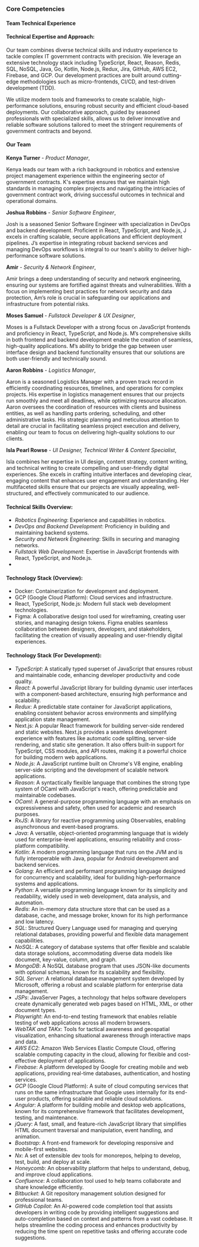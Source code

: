 ### Core Competencies

#### Team Technical Experience

#### Technical Expertise and Approach:

Our team combines diverse technical skills and industry experience to tackle complex IT government contracts with precision. We leverage an extensive technology stack including TypeScript, React, Reason, Redis, SQL, NoSQL, Java, Go, Kotlin, Node.js, Redux, Jira, GitHub, AWS EC2, Firebase, and GCP. Our development practices are built around cutting-edge methodologies such as micro-frontends, CI/CD, and test-driven development (TDD).

We utilize modern tools and frameworks to create scalable, high-performance solutions, ensuring robust security and efficient cloud-based deployments. Our collaborative approach, guided by seasoned professionals with specialized skills, allows us to deliver innovative and reliable software solutions tailored to meet the stringent requirements of government contracts and beyond.

#### Our Team

**Kenya Turner** - _Product Manager_,

Kenya leads our team with a rich background in robotics and extensive project management experience within the engineering sector of government contracts. K's expertise ensures that we maintain high standards in managing complex projects and navigating the intricacies of government contract work, driving successful outcomes in technical and operational domains.

**Joshua Robbins** - _Senior Software Engineer_,

Josh is a seasoned Senior Software Engineer with specialization in DevOps and backend development. Proficient in React, TypeScript, and Node.js, J excels in crafting scalable, secure applications and efficient deployment pipelines. J’s expertise in integrating robust backend services and managing DevOps workflows is integral to our team's ability to deliver high-performance software solutions.

**Amir** - _Security & Network Engineer_,

Amir brings a deep understanding of security and network engineering, ensuring our systems are fortified against threats and vulnerabilities. With a focus on implementing best practices for network security and data protection, Am’s role is crucial in safeguarding our applications and infrastructure from potential risks.

**Moses Samuel** - _Fullstack Developer & UX Designer_,

Moses is a Fullstack Developer with a strong focus on JavaScript frontends and proficiency in React, TypeScript, and Node.js. M’s comprehensive skills in both frontend and backend development enable the creation of seamless, high-quality applications. M’s ability to bridge the gap between user interface design and backend functionality ensures that our solutions are both user-friendly and technically sound.

**Aaron Robbins** - _Logistics Manager_,

Aaron is a seasoned Logistics Manager with a proven track record in efficiently coordinating resources, timelines, and operations for complex projects. His expertise in logistics management ensures that our projects run smoothly and meet all deadlines, while optimizing resource allocation. Aaron oversees the coordination of resources with clients and business entities, as well as handling parts ordering, scheduling, and other administrative tasks. His strategic planning and meticulous attention to detail are crucial in facilitating seamless project execution and delivery, enabling our team to focus on delivering high-quality solutions to our clients.

**Isla Pearl Rowse** - _UI Designer, Technical Writer & Content Specialist_,

Isla combines her expertise in UI design, content strategy, content writing, and technical writing to create compelling and user-friendly digital experiences. She excels in crafting intuitive interfaces and developing clear, engaging content that enhances user engagement and understanding. Her multifaceted skills ensure that our projects are visually appealing, well-structured, and effectively communicated to our audience.

#### Technical Skills Overview:

- _Robotics Engineering_: Experience and capabilities in robotics.
- _DevOps and Backend Development_: Proficiency in building and maintaining backend systems.
- _Security and Network Engineering_: Skills in securing and managing networks.
- _Fullstack Web Development_: Expertise in JavaScript frontends with React, TypeScript, and Node.js.
-

#### Technology Stack (Overview):

- Docker: Containerization for development and deployment.
- GCP (Google Cloud Platform): Cloud services and infrastructure.
- React, TypeScript, Node.js: Modern full stack web development technologies.
- Figma: A collaborative design tool used for wireframing, creating user stories, and managing design tokens. Figma enables seamless collaboration between designers, developers, and stakeholders, facilitating the creation of visually appealing and user-friendly digital experiences.

#### Technology Stack (For Development):

- _TypeScript_: A statically typed superset of JavaScript that ensures robust and maintainable code, enhancing developer productivity and code quality.
- _React_: A powerful JavaScript library for building dynamic user interfaces with a component-based architecture, ensuring high performance and scalability.
- _Redux_: A predictable state container for JavaScript applications, enabling consistent behavior across environments and simplifying application state management.
- Next.js: A popular React framework for building server-side rendered and static websites. Next.js provides a seamless development experience with features like automatic code splitting, server-side rendering, and static site generation. It also offers built-in support for TypeScript, CSS modules, and API routes, making it a powerful choice for building modern web applications.
- _Node.js_: A JavaScript runtime built on Chrome's V8 engine, enabling server-side scripting and the development of scalable network applications.
- _Reason_: A syntactically flexible language that combines the strong type system of OCaml with JavaScript's reach, offering predictable and maintainable codebases.
- _OCaml_: A general-purpose programming language with an emphasis on expressiveness and safety, often used for academic and research purposes.
- _RxJS_: A library for reactive programming using Observables, enabling asynchronous and event-based programs.
- _Java_: A versatile, object-oriented programming language that is widely used for enterprise-level applications, ensuring reliability and cross-platform compatibility.
- _Kotlin_: A modern programming language that runs on the JVM and is fully interoperable with Java, popular for Android development and backend services.
- _Golang_: An efficient and performant programming language designed for concurrency and scalability, ideal for building high-performance systems and applications.
- _Python_: A versatile programming language known for its simplicity and readability, widely used in web development, data analysis, and automation.
- _Redis_: An in-memory data structure store that can be used as a database, cache, and message broker, known for its high performance and low latency.
- _SQL_: Structured Query Language used for managing and querying relational databases, providing powerful and flexible data management capabilities.
- _NoSQL_: A category of database systems that offer flexible and scalable data storage solutions, accommodating diverse data models like document, key-value, column, and graph.
- _MongoDB_: A NoSQL database program that uses JSON-like documents with optional schemas, known for its scalability and flexibility.
- _SQL Server_: A relational database management system developed by Microsoft, offering a robust and scalable platform for enterprise data management.
- _JSPs_: JavaServer Pages, a technology that helps software developers create dynamically generated web pages based on HTML, XML, or other document types.
- _Playwright_: An end-to-end testing framework that enables reliable testing of web applications across all modern browsers.
- _WebTAK and TAKx_: Tools for tactical awareness and geospatial visualization, enhancing situational awareness through interactive maps and data.
- _AWS EC2_: Amazon Web Services Elastic Compute Cloud, offering scalable computing capacity in the cloud, allowing for flexible and cost-effective deployment of applications.
- _Firebase_: A platform developed by Google for creating mobile and web applications, providing real-time databases, authentication, and hosting services.
- _GCP_ (Google Cloud Platform): A suite of cloud computing services that runs on the same infrastructure that Google uses internally for its end-user products, offering scalable and reliable cloud solutions.
- _Angular_: A platform for building mobile and desktop web applications, known for its comprehensive framework that facilitates development, testing, and maintenance.
- _jQuery_: A fast, small, and feature-rich JavaScript library that simplifies HTML document traversal and manipulation, event handling, and animation.
- _Bootstrap_: A front-end framework for developing responsive and mobile-first websites.
- _Nx_: A set of extensible dev tools for monorepos, helping to develop, test, build, and deploy at scale.
- _Honeycomb_: An observability platform that helps to understand, debug, and improve cloud applications.
- _Confluence_: A collaboration tool used to help teams collaborate and share knowledge efficiently.
- _Bitbucket_: A Git repository management solution designed for professional teams.
- _GitHub Copilot_: An AI-powered code completion tool that assists developers in writing code by providing intelligent suggestions and auto-completion based on context and patterns from a vast codebase. It helps streamline the coding process and enhances productivity by reducing the time spent on repetitive tasks and offering accurate code suggestions.
